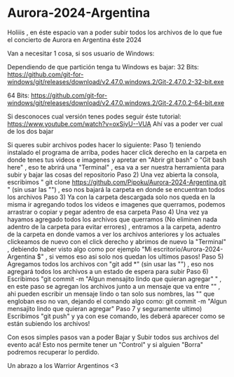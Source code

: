 # Aurora-2024-Argentina
Holiiis , en éste espacio van a poder subir todos los archivos de lo que fue el concierto de Aurora en Argentina éste 2024

Van a necesitar 1 cosa, si sos usuario de Windows:

Dependiendo de que partición tenga tu Windows es bajar: 
32 Bits: https://github.com/git-for-windows/git/releases/download/v2.47.0.windows.2/Git-2.47.0.2-32-bit.exe

64 Bits: https://github.com/git-for-windows/git/releases/download/v2.47.0.windows.2/Git-2.47.0.2-64-bit.exe

Si desconoces cual versión tenes podes seguir éste tutorial:
https://www.youtube.com/watch?v=oxSiyU--VUA
Ahí vas a poder ver cual de los dos bajar

Si queres subir archivos podes hacer lo siguiente:
Paso 1) teniendo instalado el programa de arriba,  podes hacer click derecho en la carpeta en donde tenes tus videos e imagenes y apretar en "Abrir git bash" o "Git bash here" , eso te abrirá una "Terminal" , esa va a ser nuestra herramienta para subir y bajar las cosas del repositorio
Paso 2) Una vez abierta la consola, escribimos " git clone https://github.com/Pipoku/Aurora-2024-Argentina.git " (sin usar las "") , eso nos bajará la carpeta en donde se encuentran todos los archivos
Paso 3) Ya con la carpeta descargada solo nos queda en la misma ir agregando todos los videos e imagenes que querramos, podemos arrastrar o copiar y pegar adentro de esa carpeta
Paso 4) Una vez ya hayamos agregado todos los archivos que querramos (No eliminen nada adentro de la carpeta para evitar errores) , entramos a la carpeta, adentro de la carpeta en donde vamos a ver los archivos anteriores y los actuales clickeamos de nuevo con el click derecho y abrimos de nuevo la "Terminal" , debiendo haber visto algo como por ejemplo "Mi escritorio/Aurora-2024-Argentina $" , si vemos eso asi solo nos quedan los ultimos pasos!
Paso 5) Agregamos todos los archivos con "git add *" (sin usar las "") , eso nos agregará todos los archivos a un estado de espera para subir
Paso 6) Escribimos "git commit -m "Algun mensajito lindo que quieran agregar" " , en este paso se agregan los archivos junto a un mensaje que va entre ""  , ahi pueden escribir un mensaje lindo o tan solo sus nombres, las "" que engloban eso no van, dejando el comando algo como: git commit -m "Algun mensajito lindo que quieran agregar"
Paso 7 y seguramente ultimo) Escribimos "git push" y ya con ese comando, les deberá aparecer como se están subiendo los archivos!

Con esos simples pasos van a poder Bajar y Subir todos sus archivos del evento acá! Esto nos permite tener un "Control" y si alguien "Borra" podremos recuperar lo perdido.

Un abrazo a los Warrior Argentinos <3

